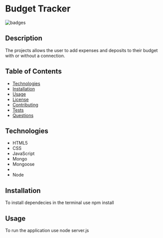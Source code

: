 # Budget Tracker

![badges](https://img.shields.io/badge/license-MIT_License-brightgreen)

## Description

The projects allows the user to add expenses and deposits to their budget with or without a connection.

## Table of Contents

- [Technologies](#technologies)
- [Installation](#installation)
- [Usage](#usage)
- [License](#license)
- [Contributing](#contributing)
- [Tests](#tests)
- [Questions](#questions)

## Technologies

<ul>
    <li>HTML5</li>
    <li>CSS</li>
    <li>JavaScript</li>    
    <li>Mongo</li>
    <li>Mongoose<li>
    <li>Node</li>
</ul>

## Installation

To install dependecies in the terminal use npm install

## Usage

To run the application use node server.js






